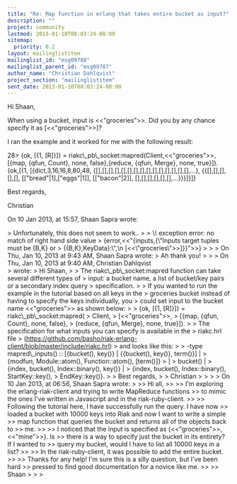 ```yaml
---
title: "Re: Map function in erlang that takes entire bucket as input?"
description: ""
project: community
lastmod: 2013-01-10T08:03:24-08:00
sitemap:
  priority: 0.2
layout: mailinglistitem
mailinglist_id: "msg09788"
mailinglist_parent_id: "msg09787"
author_name: "Christian Dahlqvist"
project_section: "mailinglistitem"
sent_date: 2013-01-10T08:03:24-08:00
---
```



Hi Shaan,

When using a bucket, input is &lt;&lt;"groceries"&gt;&gt;. Did you by any chance specify it 
as [&lt;&lt;"groceries"&gt;&gt;]?

I ran the example and it worked for me with the following result:

28&gt; {ok, [{1, [R]}]} = riakc\\_pb\\_socket:mapred(Client,&lt;&lt;"groceries"&gt;&gt;,[{map, 
{qfun, Count}, none, false},{reduce, {qfun, Merge}, none, true}]). 
{ok,[{1, 
 [{dict,3,16,16,8,80,48,
 {[],[],[],[],[],[],[],[],[],[],[],[],[],[],[],...},
 {{[],[],[],[],[],
 [["bread"|1],["eggs"|1]],
 [["bacon"|2]],
 [],[],[],[],[],[],...}}}]}]}

Best regards,

Christian

On 10 Jan 2013, at 15:57, Shaan Sapra  wrote:

&gt; Unfortunately, this does not seem to work..
&gt; 
&gt; \\*\\* exception error: no match of right hand side value 
&gt; {error,&lt;&lt;"{inputs,{\\"Inputs target tuples must be {B,K} or 
&gt; {{B,K},KeyData}:\\",\\n [&lt;&lt;\\"groceries\\"&gt;&gt;]}}"&gt;&gt;}
&gt; 
&gt; 
&gt; On Thu, Jan 10, 2013 at 9:43 AM, Shaan Sapra  wrote:
&gt; Ah thank you! 
&gt; 
&gt; 
&gt; On Thu, Jan 10, 2013 at 9:40 AM, Christian Dahlqvist  
&gt; wrote:
&gt; Hi Shaan,
&gt; 
&gt; The riakc\\_pb\\_socket:mapred function can take several different types of 
&gt; input: a bucket name, a list of bucket/key pairs or a secondary index query 
&gt; specification. 
&gt; 
&gt; If you wanted to run the example in the tutorial based on all keys in the 
&gt; groceries bucket instead of having to specify the keys individually, you 
&gt; could set input to the bucket name &lt;&lt;"groceries"&gt;&gt; as shown below:
&gt; 
&gt; {ok, [{1, [R]}]} = riakc\\_pb\\_socket:mapred(
&gt; Client,
&gt; [&lt;&lt;"groceries"&gt;&gt;,
&gt; [{map, {qfun, Count}, none, false},
&gt; {reduce, {qfun, Merge}, none, true}]).
&gt; 
&gt; The specification for what inputs you can specify is available in the 
&gt; riakc.hrl file 
&gt; (https://github.com/basho/riak-erlang-client/blob/master/include/riakc.hrl) 
&gt; and looks like this:
&gt; 
&gt; -type mapred\\_inputs() :: [{bucket(), key()} | {{bucket(), key()}, term()}] |
&gt; {modfun, Module::atom(), Function::atom(), [term()]} 
&gt; |
&gt; bucket() |
&gt; {index, bucket(), Index::binary(), key()} |
&gt; {index, bucket(), Index::binary(), StartKey::key(), 
&gt; EndKey::key()}.
&gt; 
&gt; Best regards,
&gt; 
&gt; Christian
&gt; 
&gt; 
&gt; 
&gt; On 10 Jan 2013, at 06:56, Shaan Sapra  wrote:
&gt; 
&gt;&gt; Hi all,
&gt;&gt; 
&gt;&gt; I'm exploring the erlang-riak-client and trying to write MapReduce functions 
&gt;&gt; to mimic the ones I've written in Javascript and in the riak-ruby-client.
&gt;&gt; 
&gt;&gt; Following the tutorial here, I have successfully run the query. I have now 
&gt;&gt; loaded a bucket with 10000 keys into Riak and now I want to write a simple 
&gt;&gt; map function that queries the bucket and returns all of the objects back to 
&gt;&gt; me.
&gt;&gt; 
&gt;&gt; I noticed that the input is specified as {&lt;&lt;"groceries"&gt;&gt;, &lt;&lt;"mine"&gt;&gt;}. Is 
&gt;&gt; there is a way to specify just the bucket in its entirety? If I wanted to 
&gt;&gt; query my bucket, would I have to list all 10000 keys in a list?
&gt;&gt; 
&gt;&gt; In the riak-ruby-client, it was possible to add the entire bucket. 
&gt;&gt; 
&gt;&gt; Thanks for any help! I'm sure this is a silly question, but I've been hard 
&gt;&gt; pressed to find good documentation for a novice like me.
&gt;&gt; 
&gt;&gt; Shaan
&gt; 
&gt; 
&gt; 

